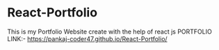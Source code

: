 # React-Portfolio
This is my Portfolio Website create with the help of react js
PORTFOLIO LINK:- https://pankaj-coder47.github.io/React-Portfolio/


